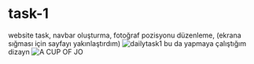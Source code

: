# task-1
website task,
navbar oluşturma,
fotoğraf pozisyonu düzenleme,
(ekrana sığması için sayfayı yakınlaştırdım)
![dailytask1](https://user-images.githubusercontent.com/97285821/160100118-e98668bd-c627-4334-906f-2a46e8fb9e82.jpg)
bu da yapmaya  çalıştığım dizayn
![A CUP OF JO](https://user-images.githubusercontent.com/97285821/158387197-36507fdf-e803-494a-b9b2-ac005b7ea0c3.jpeg)
